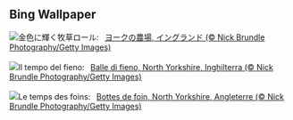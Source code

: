 ## Bing Wallpaper
![](https://www.bing.com/th?id=OHR.YorkshireHay_JA-JP4491584308_UHD.jpg&w=1000)金色に輝く牧草ロール:&nbsp;&ensp;[ヨークの農場, イングランド (© Nick Brundle Photography/Getty Images)](https://www.bing.com/th?id=OHR.YorkshireHay_JA-JP4491584308_UHD.jpg)
<br><br/>
![](https://www.bing.com/th?id=OHR.YorkshireHay_IT-IT9160860790_UHD.jpg&w=1000)Il tempo del fieno:&nbsp;&ensp;[Balle di fieno, North Yorkshire, Inghilterra (© Nick Brundle Photography/Getty Images)](https://www.bing.com/th?id=OHR.YorkshireHay_IT-IT9160860790_UHD.jpg)
<br><br/>
![](https://www.bing.com/th?id=OHR.YorkshireHay_FR-FR4007661841_UHD.jpg&w=1000)Le temps des foins:&nbsp;&ensp;[Bottes de foin, North Yorkshire, Angleterre (© Nick Brundle Photography/Getty Images)](https://www.bing.com/th?id=OHR.YorkshireHay_FR-FR4007661841_UHD.jpg)
<br><br/>
